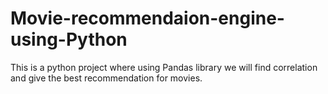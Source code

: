 # Movie-recommendaion-engine-using-Python
This is a python project where using Pandas library we will find correlation and give the best recommendation for movies.
